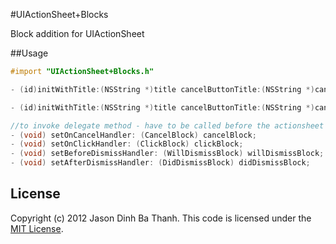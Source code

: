 #UIActionSheet+Blocks

Block addition for UIActionSheet

##Usage

```objective-c
#import "UIActionSheet+Blocks.h"
```

```objective-c
- (id)initWithTitle:(NSString *)title cancelButtonTitle:(NSString *)cancelButtonTitle destructiveButtonTitle:(NSString *)destructiveButtonTitle onClick: (ClickBlock) clickBlock onCancel: (CancelBlock) cancelBlock onWillDismiss: (WillDismissBlock) willDismissBlock onDidDismiss: (DidDismissBlock) didDismissBlock otherButtonTitles:(NSString *)otherButtonTitles, ...;
```

```objective-c
- (id)initWithTitle:(NSString *)title cancelButtonTitle:(NSString *)cancelButtonTitle destructiveButtonTitle:(NSString *)destructiveButtonTitle otherButtonTitles:(NSString *)otherButtonTitles, ...;

//to invoke delegate method - have to be called before the actionsheet is showed
- (void) setOnCancelHandler: (CancelBlock) cancelBlock;
- (void) setOnClickHandler: (ClickBlock) clickBlock;
- (void) setBeforeDismissHandler: (WillDismissBlock) willDismissBlock;
- (void) setAfterDismissHandler: (DidDismissBlock) didDismissBlock;
```

## License

Copyright (c) 2012 Jason Dinh Ba Thanh. This code is licensed under the [MIT License](http://github.com/xuki/UIActionSheet-Blocks/raw/master/LICENSE).